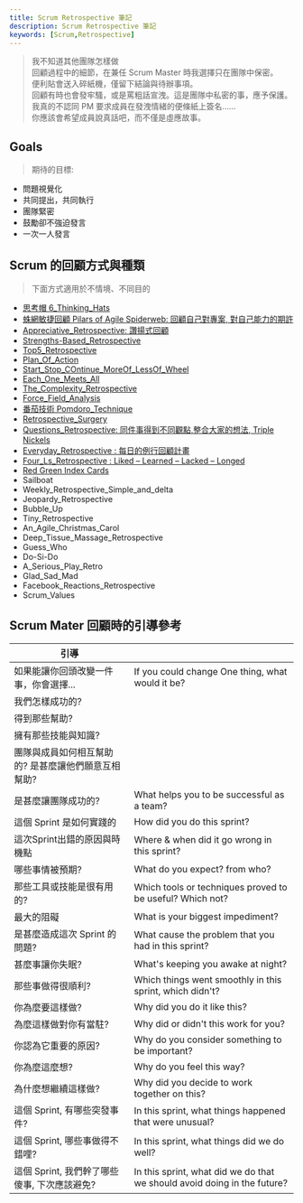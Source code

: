 ```yaml
---
title: Scrum Retrospective 筆記
description: Scrum Retrospective 筆記
keywords: [Scrum,Retrospective]
---
```


> 我不知道其他團隊怎樣做  
> 回顧過程中的細節，在兼任 Scrum Master 時我選擇只在團隊中保密。  
> 便利貼會送入碎紙機，僅留下結論與待辦事項。  
> 回顧有時也會發牢騷，或是罵粗話宣洩。這是團隊中私密的事，應予保護。    
> 我真的不認同 PM 要求成員在發洩情緒的便條紙上簽名......  
> 你應該會希望成員說真話吧，而不僅是虛應故事。   

## Goals
> 期待的目標: 

* 問題視覺化
* 共同提出，共同執行
* 團隊緊密
* 鼓勵卻不強迫發言
* 一次一人發言


## Scrum 的回顧方式與種類
> 下面方式適用於不情境、不同目的

* [思考帽 6_Thinking_Hats](./Thinking_Hats)
* [蛛網敏捷回顧 Pilars of Agile Spiderweb: 回顧自己對專案, 對自己能力的期許](./Pilars_of_Agile_Spiderweb)
* [Appreciative_Retrospective: 讚揚式回顧](./Appreciative_Retrospective)
* [Strengths-Based_Retrospective](./Strengths-Based_Retrospective)
* [Top5_Retrospective](./Top5_Retrospective)
* [Plan_Of_Action](./Plan_Of_Action)
* [Start_Stop_COntinue_MoreOf_LessOf_Wheel](./Start_Stop_COntinue_MoreOf_LessOf_Wheel)
* [Each_One_Meets_All](./Each_One_Meets_All)
* [The_Complexity_Retrospective](./The_Complexity_Retrospective)
* [Force_Field_Analysis](./Force_Field_Analysis)
* [番茄技術 Pomdoro_Technique](./Pomdoro_Technique)
* [Retrospective_Surgery](./Retrospective_Surgery)
* [Questions_Retrospective: 同件事得到不同觀點,整合大家的想法, Triple Nickels](./Questions_Retrospective)
* [Everyday_Retrospective : 每日的例行回顧計畫](./Everyday_Retrospective)
* [Four_Ls_Retrospective : Liked – Learned – Lacked – Longed](./Four_Ls_Retrospective)
* [Red Green Index Cards](./Retro_Index_Cards.md)
* Sailboat
* Weekly_Retrospective_Simple_and_delta
* Jeopardy_Retrospective
* Bubble_Up
* Tiny_Retrospective
* An_Agile_Christmas_Carol
* Deep_Tissue_Massage_Retrospective
* Guess_Who
* Do-Si-Do
* A_Serious_Play_Retro
* Glad_Sad_Mad
* Facebook_Reactions_Retrospective
* Scrum_Values

## Scrum Mater 回顧時的引導參考
| 引導 | &nbsp; |
| ---- | ---- |
| 如果能讓你回頭改變一件事，你會選擇... | If you could change One thing, what would it be?|
| 我們怎樣成功的? | |
| 得到那些幫助? ||
| 擁有那些技能與知識? ||
| 團隊與成員如何相互幫助的? 是甚麼讓他們願意互相幫助? ||
| 是甚麼讓團隊成功的? | What helps you to be successful as a team?|
| 這個 Sprint 是如何實踐的 | How did you do this sprint?|
| 這次Sprint出錯的原因與時機點 | Where & when did it go wrong in this sprint?|
| 哪些事情被預期? | What do you expect? from who?|
| 那些工具或技能是很有用的? | Which tools or techniques proved to be useful? Which not?|
| 最大的阻礙 | What is your biggest impediment?|
| 是甚麼造成這次 Sprint 的問題? | What cause the problem that you had in this sprint?|
| 甚麼事讓你失眠? | What's keeping you awake at night?|
| 那些事做得很順利? | Which things went smoothly in this sprint, which didn't?|
| 你為麼要這樣做? | Why did you do it like this?|
| 為麼這樣做對你有當駐? | Why did or didn't this work for you?|
| 你認為它重要的原因?  | Why do you consider something to be important?|
| 你為麼這麼想? | Why do you feel this way?|
| 為什麼想繼續這樣做? | Why did you decide to work together on this?|
| 這個 Sprint, 有哪些突發事件? | In this sprint, what things happened that were unusual?|
| 這個 Sprint, 哪些事做得不錯哩? | In this sprint, what things did we do well?|
| 這個 Sprint, 我們幹了哪些傻事, 下次應該避免?| In this sprint, what did we do that we should avoid doing in the future?|